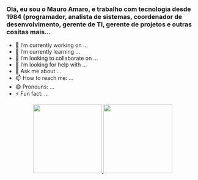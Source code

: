 ### Olá, eu sou o Mauro Amaro, e trabalho com tecnologia desde 1984 (programador, analista de sistemas, coordenador de desenvolvimento, gerente de TI, gerente de projetos e outras cositas mais...

- 🔭 I’m currently working on ...
- 🌱 I’m currently learning ...
- 👯 I’m looking to collaborate on ...
- 🤔 I’m looking for help with ...
- 💬 Ask me about ...
- 📫 How to reach me: ...
- 😄 Pronouns: ...
- ⚡ Fun fact: ...

<div align="center">
  <a href="https://github.com/mauroamaro">
  <img height="180em" src="https://github-readme-stats.vercel.app/api?username=mauroamaro&show_icons=true&theme=dracula&include_all_commits=true&count_private=true"/>
  <img height="180em" src="https://github-readme-stats.vercel.app/api/top-langs/?username=mauroamaro&layout=compact&langs_count=7&theme=dracula"/>
</div>
  
